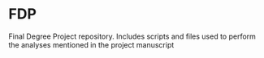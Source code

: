 # FDP
Final Degree Project repository. Includes scripts and files used to perform the analyses mentioned in the project manuscript

